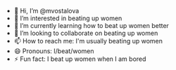 - 👋 Hi, I’m @mvostalova
- 👀 I’m interested in beating up women
- 🌱 I’m currently learning how to beat up women better
- 💞️ I’m looking to collaborate on beating up women
- 📫 How to reach me: I'm usually beating up women
- 😄 Pronouns: I/beat/women
- ⚡ Fun fact: I beat up women when I am bored

<!---
mvostalova/mvostalova is a ✨ special ✨ repository because its `README.md` (this file) appears on your GitHub profile.
You can click the Preview link to take a look at your changes.
--->
